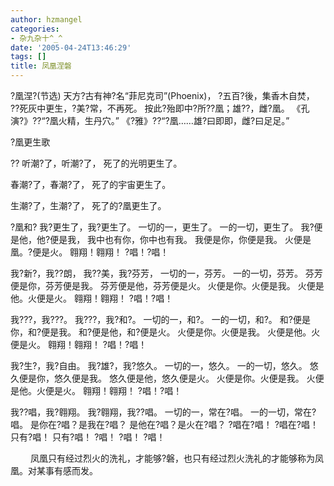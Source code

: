 ```yaml
---
author: hzmangel
categories:
- 杂九杂十^_^
date: '2005-04-24T13:46:29'
tags: []
title: 凤凰涅磐
---
```

?凰涅?(节选)
天方?古有神?名“菲尼克司”(Phoenix)， ?五百?後，集香木自焚，
??死灰中更生，?美?常，不再死。
按此?殆即中?所??凰；雄??，雌?凰。
《孔演?》??“?凰火精，生丹穴。”
《?雅》??“?凰……雄?曰即即，雌?曰足足。”

?凰更生歌

??
听潮?了，听潮?了，
死了的光明更生了。

春潮?了，春潮?了，
死了的宇宙更生了。

生潮?了，生潮?了，
死了的?凰更生了。

?凰和?
我?更生了，我?更生了。
一切的一，更生了。
一的一切，更生了。
我?便是他，他?便是我，
我中也有你，你中也有我。
我便是你，你便是我。
火便是凰。?便是火。
翱翔！翱翔！
?唱！?唱！

我?新?，我??朗，
我??美，我?芬芳，
一切的一，芬芳。
一的一切，芬芳。
芬芳便是你，芬芳便是我。
芬芳便是他，芬芳便是火。
火便是你。火便是我。
火便是他。火便是火。
翱翔！翱翔！
?唱！?唱！

我???，我???。
我???，我?和?。
一切的一，和?。
一的一切，和?。
和?便是你，和?便是我。
和?便是他，和?便是火。
火便是你。火便是我。
火便是他。火便是火。
翱翔！翱翔！
?唱！?唱！

我?生?，我?自由。
我?雄?，我?悠久。
一切的一，悠久。
一的一切，悠久。
悠久便是你，悠久便是我。
悠久便是他，悠久便是火。
火便是你。火便是我。
火便是他。火便是火。
翱翔！翱翔！
?唱！?唱！

我??唱，我?翱翔。
我?翱翔，我??唱。
一切的一，常在?唱。
一的一切，常在?唱。
是你在?唱？是我在?唱？
是他在?唱？是火在?唱？
?唱在?唱！
?唱在?唱！
只有?唱！
只有?唱！
?唱！
?唱！
?唱！

　
　凤凰只有经过烈火的洗礼，才能够?磐，也只有经过烈火洗礼的才能够称为凤凰。对某事有感而发。